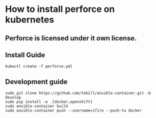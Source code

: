 # How to install perforce on kubernetes


## Perforce is licensed under it own license.

## Install Guide

```
kubectl create -f perforce.yml
```

## Development guide

```
sudo git clone https://github.com/tobill/ansible-container.git -b develop
sudo pip install -e .[docker,openshift]
sudo ansible-container build
sudo ansible-container push --username=ifire --push-to docker
```